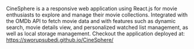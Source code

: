 CineSphere is a a responsive web application using React.js for movie enthusiasts to explore and manage their movie collections. Integrated with the OMDb API to fetch movie data and with features such as dynamic search, movie details view, and personalized watched list management, as well as local storage management.
Checkout the application deployed at: https://sworupsubedi.github.io/CineSphere/
